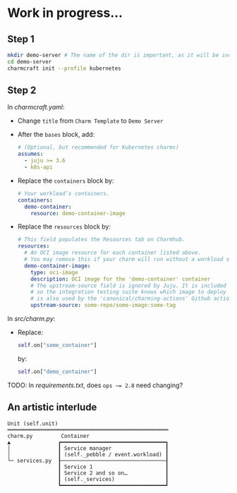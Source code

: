 # Work in progress…

## Step 1

```sh
mkdir demo-server # The name of the dir is important, as it will be included in the charm metadata
cd demo-server
charmcraft init --profile kubernetes
```

## Step 2

In _charmcraft.yaml_:

  - Change `title` from `Charm Template` to `Demo Server`

  - After the `bases` block, add:

    ```yaml
    # (Optional, but recommended for Kubernetes charms)
    assumes:
      - juju >= 3.6
      - k8s-api
    ```

  - Replace the `containers` block by:

    ```yaml
    # Your workload’s containers.
    containers:
      demo-container:
        resource: demo-container-image
    ```

  - Replace the `resources` block by:

    ```yaml
    # This field populates the Resources tab on Charmhub.
    resources:
      # An OCI image resource for each container listed above.
      # You may remove this if your charm will run without a workload sidecar container.
      demo-container-image:
        type: oci-image
        description: OCI image for the 'demo-container' container
        # The upstream-source field is ignored by Juju. It is included here as a reference
        # so the integration testing suite knows which image to deploy during testing. This field
        # is also used by the 'canonical/charming-actions' Github action for automated releasing.
        upstream-source: some-repo/some-image:some-tag
    ```

In _src/charm.py_:

  - Replace:

    ```py
    self.on["some_container"]
    ```

    by:

    ```py
    self.on["demo_container"]
    ```

TODO: In _requirements.txt_, does `ops ~= 2.8` need changing?


## An artistic interlude

```
Unit (self.unit)
═══════════════════════════════════════════════════
charm.py         Container                         
▲               ┏━━━━━━━━━━━━━━━━━━━━━━━━━━━━━━━━━┓
│               ┃ Service manager                 ┃
│               ┃ (self._pebble / event.workload) ┃
└─ services.py  ┠─────────────────────────────────┨
                ┃ Service 1                       ┃
                ┃ Service 2 and so on…            ┃
                ┃ (self._services)                ┃
                ┗━━━━━━━━━━━━━━━━━━━━━━━━━━━━━━━━━┛
```